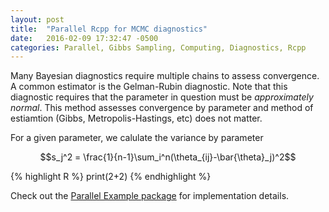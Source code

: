 ```yaml
---
layout: post
title:  "Parallel Rcpp for MCMC diagnostics"
date:   2016-02-09 17:32:47 -0500
categories: Parallel, Gibbs Sampling, Computing, Diagnostics, Rcpp
---
```


Many Bayesian diagnostics require multiple chains to assess convergence. A common estimator is the Gelman-Rubin diagnostic. Note that this diagnostic requires that the parameter in question must be *approximately normal*. This method assesses convergence by parameter and method of estiamtion (Gibbs, Metropolis-Hastings, etc) does not matter.

For a given parameter, we calulate the variance by parameter

$$s_j^2 = \frac{1}{n-1}\sum_i^n(\theta_{ij}-\bar{\theta}_j)^2$$

{% highlight R %}
print(2+2)
{% endhighlight %}

Check out the [Parallel Example package][RcppParallel] for implementation details.

[RcppParallel]: https://github.com/jacobcvt12/RcppParallelExample
